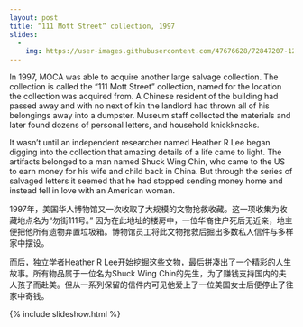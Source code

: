```yaml
---
layout: post
title: “111 Mott Street” collection, 1997
slides:
  -
    img: https://user-images.githubusercontent.com/47676628/72847207-12f0dc00-3c70-11ea-9c02-fb51a03fcf93.jpg
---
```


In 1997, MOCA was able to acquire another large salvage collection.  The collection is called the “111 Mott Street” collection, named for the location the collection was acquired from.  A Chinese resident of the building had passed away and with no next of kin the landlord had thrown all of his belongings away into a dumpster.  Museum staff collected the materials and later found dozens of personal letters, and household knickknacks.  

It wasn’t until an independent researcher named Heather R Lee began digging into the collection that amazing details of a life came to light.  The artifacts belonged to a man named Shuck Wing Chin, who came to the US to earn money for his wife and child back in China.  But through the series of salvaged letters it seemed that he had stopped sending money home and instead fell in love with an American woman.  

1997年，美国华人博物馆又一次收取了大规模的文物抢救收藏。这一项收集为收藏地点名为“勿街111号。” 因为在此地址的楼房中，一位华裔住户死后无近亲，地主便把他所有遗物弃置垃圾箱。博物馆员工将此文物抢救后掘出多数私人信件与多样家中摆设。

而后，独立学者Heather R Lee开始挖掘这些文物，最后拼凑出了一个精彩的人生故事。所有物品属于一位名为Shuck Wing Chin的先生，为了赚钱支持国内的夫人孩子而赴美。但从一系列保留的信件内可见他爱上了一位美国女士后便停止了往家中寄钱。

{% include slideshow.html %}



